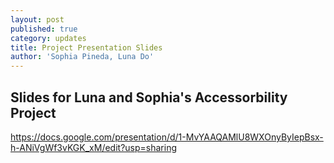```yaml
---
layout: post
published: true
category: updates
title: Project Presentation Slides
author: 'Sophia Pineda, Luna Do'
---
```

## Slides for Luna and Sophia's Accessorbility Project

https://docs.google.com/presentation/d/1-MvYAAQAMlU8WXOnyByIepBsx-h-ANiVgWf3vKGK_xM/edit?usp=sharing